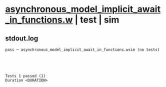 # [asynchronous_model_implicit_await_in_functions.w](../../../../examples/tests/valid/asynchronous_model_implicit_await_in_functions.w) | test | sim

## stdout.log
```log
pass ─ asynchronous_model_implicit_await_in_functions.wsim (no tests)
 




Tests 1 passed (1) 
Duration <DURATION>

```

